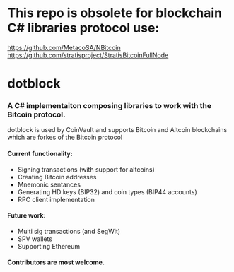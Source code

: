 
# This repo is obsolete for blockchain C# libraries protocol use:
https://github.com/MetacoSA/NBitcoin  
https://github.com/stratisproject/StratisBitcoinFullNode  

# dotblock

### A C# implementaiton composing libraries to work with the Bitcoin protocol.

dotblock is used by CoinVault and supports Bitcoin and Altcoin blockchains which are forkes of the Bitcoin protocol

#### Current functionality: 
+ Signing transactions (with support for altcoins)
+ Creating Bitcoin addresses
+ Mnemonic sentances
+ Generating HD keys (BIP32) and coin types (BIP44 accounts)
+ RPC client implementation 

#### Future work:
+ Multi sig transactions (and SegWit)
+ SPV wallets
+ Supporting Ethereum

#### Contributors are most welcome.
